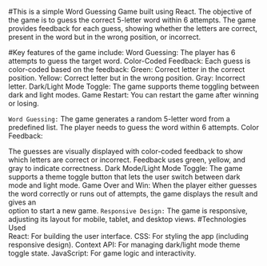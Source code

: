 #This is a simple Word Guessing Game built using React. The objective of the game is to guess the correct 5-letter word within 6 attempts. The game provides feedback for each guess, showing whether the letters are correct, present in the word but in the wrong position, or incorrect.

#Key features of the game include:
  Word Guessing: The player has 6 attempts to guess the target word.
  Color-Coded Feedback: Each guess is color-coded based on the feedback:
  Green: Correct letter in the correct position.
  Yellow: Correct letter but in the wrong position.
  Gray: Incorrect letter.
  Dark/Light Mode Toggle: The game supports theme toggling between dark and light modes.
  Game Restart: You can restart the game after winning or losing.
  
`Word Guessing:`
  The game generates a random 5-letter word from a predefined list.
  The player needs to guess the word within 6 attempts.
  Color Feedback:

The guesses are visually displayed with color-coded feedback to show which letters are correct or incorrect.
Feedback uses green, yellow, and gray to indicate correctness.
Dark Mode/Light Mode Toggle:
  The game supports a theme toggle button that lets the user switch between dark mode and light mode.
  Game Over and Win:
  When the player either guesses the word correctly or runs out of attempts, the game displays the result and gives an   
  option to start a new game.
`Responsive Design:`
  The game is responsive, adjusting its layout for mobile, tablet, and desktop views.
#Technologies Used  
  React: For building the user interface.
  CSS: For styling the app (including responsive design).
  Context API: For managing dark/light mode theme toggle state.
  JavaScript: For game logic and interactivity.
  
  
